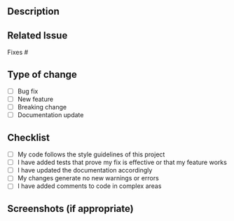 ## Description
<!-- Describe the changes in this PR -->

## Related Issue
<!-- Link to the related issue -->
Fixes #

## Type of change
- [ ] Bug fix
- [ ] New feature
- [ ] Breaking change
- [ ] Documentation update

## Checklist
- [ ] My code follows the style guidelines of this project
- [ ] I have added tests that prove my fix is effective or that my feature works
- [ ] I have updated the documentation accordingly
- [ ] My changes generate no new warnings or errors
- [ ] I have added comments to code in complex areas

## Screenshots (if appropriate)
<!-- Add screenshots here -->
